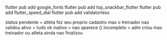 flutter pub add google_fonts
flutter pub add top_snackbar_flutter
flutter pub add flutter_speed_dial
flutter pub add validatorless

status
pendente = atleta fez seu proprio cadastro mas o treinador nao validou
ativo = tudo ok
inativo = nao aparece ()
incompleto = adm criou mas treinador ou atleta ainda nao finalizou